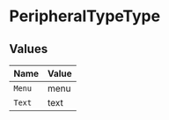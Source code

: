 # PeripheralTypeType


## Values

| Name   | Value  |
| ------ | ------ |
| `Menu` | menu   |
| `Text` | text   |
